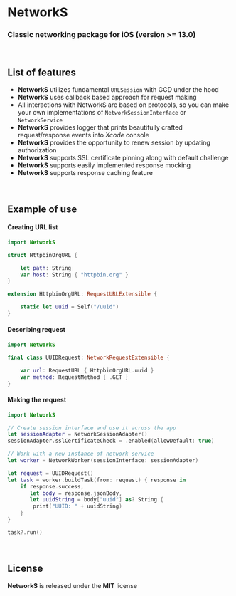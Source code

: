 # NetworkS

### Classic networking package for iOS (version >= 13.0)

<br>

## List of features
- **NetworkS** utilizes fundamental `URLSession` with GCD under the hood
- **NetworkS** uses callback based approach for request making
- All interactions with NetworkS are based on protocols, so you can make your own implementations of
`NetworkSessionInterface` or `NetworkService`
- **NetworkS** provides logger that prints beautifully crafted request/response events into *Xcode* console
- **NetworkS** provides the opportunity to renew session by updating authorization
- **NetworkS** supports SSL certificate pinning along with default challenge
- **NetworkS** supports easily implemented response mocking
- **NetworkS** supports response caching feature

<br>

## Example of use

#### Creating URL list
```Swift
import NetworkS

struct HttpbinOrgURL {

    let path: String
    var host: String { "httpbin.org" }
}

extension HttpbinOrgURL: RequestURLExtensible {

    static let uuid = Self("/uuid")
}

```

#### Describing request
```Swift
import NetworkS

final class UUIDRequest: NetworkRequestExtensible {

    var url: RequestURL { HttpbinOrgURL.uuid }
    var method: RequestMethod { .GET }
}

```

#### Making the request
```Swift
import NetworkS

// Create session interface and use it across the app
let sessionAdapter = NetworkSessionAdapter()
sessionAdapter.sslCertificateCheck = .enabled(allowDefault: true)

// Work with a new instance of network service
let worker = NetworkWorker(sessionInterface: sessionAdapter)

let request = UUIDRequest()
let task = worker.buildTask(from: request) { response in
    if response.success,
       let body = response.jsonBody,
       let uuidString = body["uuid"] as? String {
        print("UUID: " + uuidString)
    }
}

task?.run()
```

<br>

## License

**NetworkS** is released under the **MIT** license
